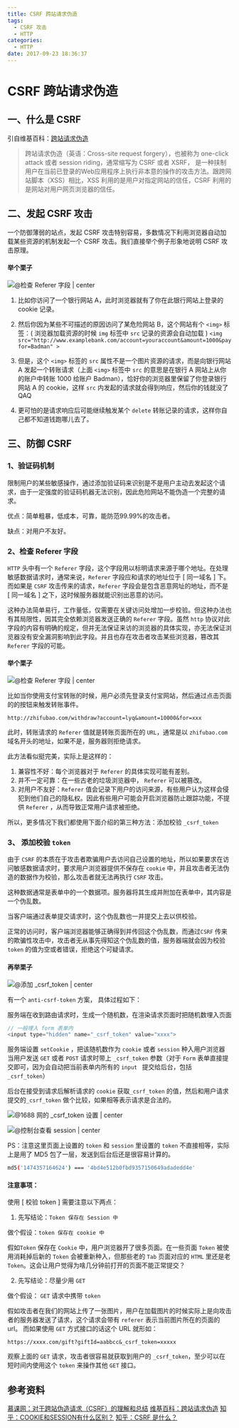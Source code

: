 ```yaml
---
title: CSRF 跨站请求伪造
tags:
  - CSRF 攻击
  - HTTP
categories:
  - HTTP
date: 2017-09-23 18:36:37
---
```

# CSRF 跨站请求伪造

## 一、什么是 CSRF

引自维基百科：[跨站请求伪造](https://zh.wikipedia.org/wiki/%E8%B7%A8%E7%AB%99%E8%AF%B7%E6%B1%82%E4%BC%AA%E9%80%A0)

>跨站请求伪造（英语：Cross-site request forgery），也被称为 one-click attack 或者 session riding，通常缩写为 CSRF 或者 XSRF， 是一种挟制用户在当前已登录的Web应用程序上执行非本意的操作的攻击方法。跟跨网站脚本（XSS）相比，XSS 利用的是用户对指定网站的信任，CSRF 利用的是网站对用户网页浏览器的信任。

## 二、发起 CSRF 攻击

一个防御薄弱的站点，发起 CSRF 攻击特别容易，多数情况下利用浏览器自动加载某些资源的机制发起一个 CSRF 攻击。我们直接举个例子形象地说明 CSRF 攻击原理。

#### 举个栗子

![@检查 Referer 字段 | center](https://ws1.sinaimg.cn/large/889b2f7fgy1fjtn77s5amj207106twfg.jpg)

1. 比如你访问了一个银行网站 A，此时浏览器就有了你在此银行网站上登录的 cookie 记录。

2. 然后你因为某些不可描述的原因访问了某危险网站 B，这个网站有个 `<img>` 标签：( 浏览器加载资源的时候 `img` 标签中 `src` 记录的资源会自动加载 )
`<img src="http://www.examplebank.com/account=youraccount&amount=1000&payfor=Badman" >`

3. 但是，这个 `<img>` 标签的 `src` 属性不是一个图片资源的请求，而是向银行网站A 发起一个转账请求（上面 `<img>` 标签中 `src` 的意思是在银行 A 网站上从你的账户中转账 1000 给账户 Badman），恰好你的浏览器里保留了你登录银行网站 A 的 cookie，这样 `src` 内发起的请求就会得到响应，然后你的钱就没了 QAQ

4. 更可怕的是请求响应后可能继续触发某个 `delete` 转账记录的请求，这样你自己都不知道钱跑哪儿去了。

## 三、防御 CSRF

### 1、验证码机制

限制用户的某些敏感操作，通过添加验证码来识别是不是用户主动去发起这个请求，由于一定强度的验证码机器无法识别，因此危险网站不能伪造一个完整的请求。

优点：简单粗暴，低成本，可靠，能防范99.99%的攻击者。

缺点：对用户不友好。

### 2、检查  Referer 字段

`HTTP` 头中有一个 `Referer` 字段，这个字段用以标明请求来源于哪个地址。在处理敏感数据请求时，通常来说，`Referer` 字段应和请求的地址位于 [ 同一域名 ] 下。而如果是 `CSRF` 攻击传来的请求，`Referer` 字段会是包含恶意网址的地址，而不是 [ 同一域名 ] 之下，这时候服务器就能识别出恶意的访问。

这种办法简单易行，工作量低，仅需要在关键访问处增加一步校验。但这种办法也有其局限性，因其完全依赖浏览器发送正确的 `Referer` 字段。虽然 `http` 协议对此字段的内容有明确的规定，但并无法保证来访的浏览器的具体实现，亦无法保证浏览器没有安全漏洞影响到此字段。并且也存在攻击者攻击某些浏览器，篡改其`Referer` 字段的可能。

#### 举个栗子

![@检查 Referer 字段 | center](https://ws1.sinaimg.cn/large/889b2f7fgy1fjtn77s5amj207106twfg.jpg)

比如当你使用支付宝转账的时候，用户必须先登录支付宝网站，然后通过点击页面的的按钮来触发转账事件。

```http
http://zhifubao.com/withdraw?account=lyq&amount=10000&for=xxx
```

此时，转账请求的 `Referer` 值就是转账页面所在的 `URL`，通常是以 `zhifubao.com` 域名开头的地址，如果不是，服务器则拒绝请求。

此方法看似挺完美，实际上是这样的：
1. 兼容性不好：每个浏览器对于 `Referer` 的具体实现可能有差别。
2. 并不一定可靠：在一些古老的垃圾浏览器中， `Referer` 可以被篡改。
3. 对用户不友好：`Referer` 值会记录下用户的访问来源，有些用户认为这样会侵犯到他们自己的隐私权。因此有些用户可能会开启浏览器防止跟踪功能，不提供 `Referer` ，从而导致正常用户请求被拒绝。

所以，更多情况下我们都使用下面介绍的第三种方法：添加校验 `_csrf_token`

### 3、 添加校验 `token`

由于 `CSRF` 的本质在于攻击者欺骗用户去访问自己设置的地址，所以如果要求在访问敏感数据请求时，要求用户浏览器提供不保存在 `cookie` 中，并且攻击者无法伪造的数据作为校验，那么攻击者就无法再执行 `CSRF` 攻击。

这种数据通常是表单中的一个数据项。服务器将其生成并附加在表单中，其内容是一个伪乱数。

当客户端通过表单提交请求时，这个伪乱数也一并提交上去以供校验。

正常的访问时，客户端浏览器能够正确得到并传回这个伪乱数，而通过`CSRF` 传来的欺骗性攻击中，攻击者无从事先得知这个伪乱数的值，服务器端就会因为校验 `token` 的值为空或者错误，拒绝这个可疑请求。

#### 再举栗子

![@添加 _csrf_token | center](https://ws1.sinaimg.cn/large/889b2f7fgy1fjtn77s5amj207106twfg.jpg)

有一个 `anti-csrf-token` 方案， 具体过程如下：

服务端在收到路由请求时，生成一个随机数，在渲染请求页面时把随机数埋入页面

```javascript
// 一般埋入 form 表单内
<input type="hidden" name="_csrf_token" value="xxxx">
```

服务端设置 `setCookie` ，把该随机数作为 `cookie` 或者 `session` 种入用户浏览器
当用户发送 `GET` 或者 `POST` 请求时带上 `_csrf_token` 参数（对于 `Form` 表单直接提交即可，因为会自动把当前表单内所有的 `input ` 提交给后台，包括 `_csrf_token`）

后台在接受到请求后解析请求的 `cookie` 获取`_csrf_token` 的值，然后和用户请求提交的`_csrf_token` 做个比较，如果相等表示请求是合法的。

![@1688 网的 _csrf_token 设置 | center](http://oux9sg1nc.bkt.clouddn.com/17-9-23/56417055.jpg)

![@控制台查看 session | center](http://oux9sg1nc.bkt.clouddn.com/17-9-23/86150019.jpg)

PS：注意这里页面上设置的 `token` 和 `session` 里设置的 `token`  不直接相等，实际上是用了 MD5 包了一层，发送到后台后还是很容易计算的。

```bash
md5('1474357164624') === '4bd4e512b0fbd9357150649adadedd4e'
```

#### 注意事项：

使用 [ 校验 token ] 需要注意以下两点：

1. 先写结论：`Token 保存在 Session 中`

做个假设：`token 保存在 cookie 中`

 假如`Token` 保存在 `Cookie` 中，用户浏览器开了很多页面。在一些页面 `Token` 被使用消耗掉后新的 `Token` 会被重新种入，但那些老的 `Tab` 页面对应的 `HTML` 里还是老 `Token`。这会让用户觉得为啥几分钟前打开的页面不能正常提交？

2. 先写结论：尽量少用 `GET`

做个假设： `GET` 请求中携带 `token`

假如攻击者在我们的网站上传了一张图片，用户在加载图片的时候实际上是向攻击者的服务器发送了请求，这个请求会带有 `referer` 表示当前图片所在的页面的 url。 而如果使用 `GET` 方式接口的话这个 URL 就形如：

```http
https://xxxx.com/gift?giftId=aabbcc&_csrf_token=xxxxx
```

观察上面的 `GET` 请求，攻击者很容易就获取到用户的 `_csrf_token`，至少可以在短时间内使用这个 `token` 来操作其他 `GET` 接口。

## 参考资料

[慕课网：对于跨站伪造请求（CSRF）的理解和总结](http://www.imooc.com/article/13552)
[维基百科：跨站请求伪造](https://zh.wikipedia.org/zh/%E8%B7%A8%E7%AB%99%E8%AF%B7%E6%B1%82%E4%BC%AA%E9%80%A0)
[知乎：COOKIE和SESSION有什么区别？](https://www.zhihu.com/question/19786827)
[知乎：CSRF 是什么？ ](https://zhuanlan.zhihu.com/p/22521378)




